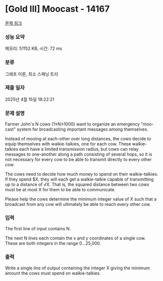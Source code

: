 # [Gold III] Moocast - 14167 

[문제 링크](https://www.acmicpc.net/problem/14167) 

### 성능 요약

메모리: 51152 KB, 시간: 72 ms

### 분류

그래프 이론, 최소 스패닝 트리

### 제출 일자

2025년 4월 15일 18:22:21

### 문제 설명

<p>Farmer John's N cows (1≤N≤1000) want to organize an emergency "moo-cast" system for broadcasting important messages among themselves.</p>

<p>Instead of mooing at each-other over long distances, the cows decide to equip themselves with walkie-talkies, one for each cow. These walkie-talkies each have a limited transmission radius, but cows can relay messages to one-another along a path consisting of several hops, so it is not necessary for every cow to be able to transmit directly to every other cow.</p>

<p>The cows need to decide how much money to spend on their walkie-talkies. If they spend <span>$</span>X, they will each get a walkie-talkie capable of transmitting up to a distance of √X. That is, the squared distance between two cows must be at most X for them to be able to communicate.</p>

<p>Please help the cows determine the minimum integer value of X such that a broadcast from any cow will ultimately be able to reach every other cow.</p>

### 입력 

 <p>The first line of input contains N.</p>

<p>The next N lines each contain the x and y coordinates of a single cow. These are both integers in the range 0…25,000.</p>

### 출력 

 <p>Write a single line of output containing the integer X giving the minimum amount the cows must spend on walkie-talkies.</p>

